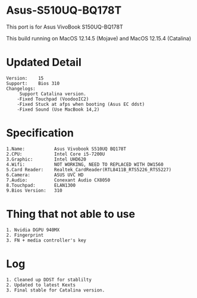 # Asus-S510UQ-BQ178T
This port is for Asus VivoBook S150UQ-BQ178T 

This build running on MacOS 12.14.5 (Mojave) and MacOS 12.15.4 (Catalina)

# Updated Detail

    Version:    15
    Support:    Bios 310
    Changelogs:
         Support Catalina version. 
        -Fixed Touchpad (VoodooIC2)
        -Fixed Stuck at afps when booting (Asus EC ddst)
        -Fixed Sound (Use MacBook 14,2) 

# Specification

    1.Name:           Asus Vivobook S510UQ BQ178T
    2.CPU:            Intel Core i5-7200U
    3.Graphic:        Intel UHD620
    4.Wifi:           NOT WORKING, NEED TO REPLACED WITH DW1560
    5.Card Reader:    Realtek_CardReader(RTL8411B_RTS5226_RTS5227)
    6.Camera:         ASUS UVC HD
    7.Audio:          Conexant Audio CX8050
    8.Touchpad:       ELAN1300
    9.Bios Version:   310

# Thing that not able to use

    1. Nvidia DGPU 940MX
    2. Fingerprint
    3. FN + media controller's key

# Log 
    1. Cleaned up DDST for stablilty  
    2. Updated to latest Kexts
    3. Final stable for Catalina version. 
